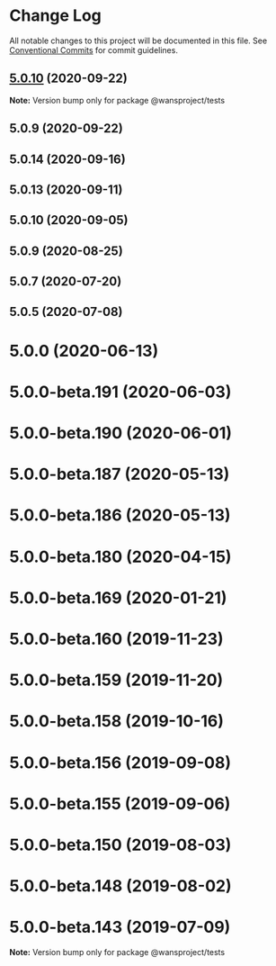 # Change Log

All notable changes to this project will be documented in this file.
See [Conventional Commits](https://conventionalcommits.org) for commit guidelines.

## [5.0.10](https://github.com/buzhoumountain/ethers-wan-5.js/compare/@wansproject/tests@5.0.9...@wansproject/tests@5.0.10) (2020-09-22)

**Note:** Version bump only for package @wansproject/tests





## 5.0.9 (2020-09-22)



## 5.0.14 (2020-09-16)



## 5.0.13 (2020-09-11)



## 5.0.10 (2020-09-05)



## 5.0.9 (2020-08-25)



## 5.0.7 (2020-07-20)



## 5.0.5 (2020-07-08)



# 5.0.0 (2020-06-13)



# 5.0.0-beta.191 (2020-06-03)



# 5.0.0-beta.190 (2020-06-01)



# 5.0.0-beta.187 (2020-05-13)



# 5.0.0-beta.186 (2020-05-13)



# 5.0.0-beta.180 (2020-04-15)



# 5.0.0-beta.169 (2020-01-21)



# 5.0.0-beta.160 (2019-11-23)



# 5.0.0-beta.159 (2019-11-20)



# 5.0.0-beta.158 (2019-10-16)



# 5.0.0-beta.156 (2019-09-08)



# 5.0.0-beta.155 (2019-09-06)



# 5.0.0-beta.150 (2019-08-03)



# 5.0.0-beta.148 (2019-08-02)



# 5.0.0-beta.143 (2019-07-09)

**Note:** Version bump only for package @wansproject/tests
